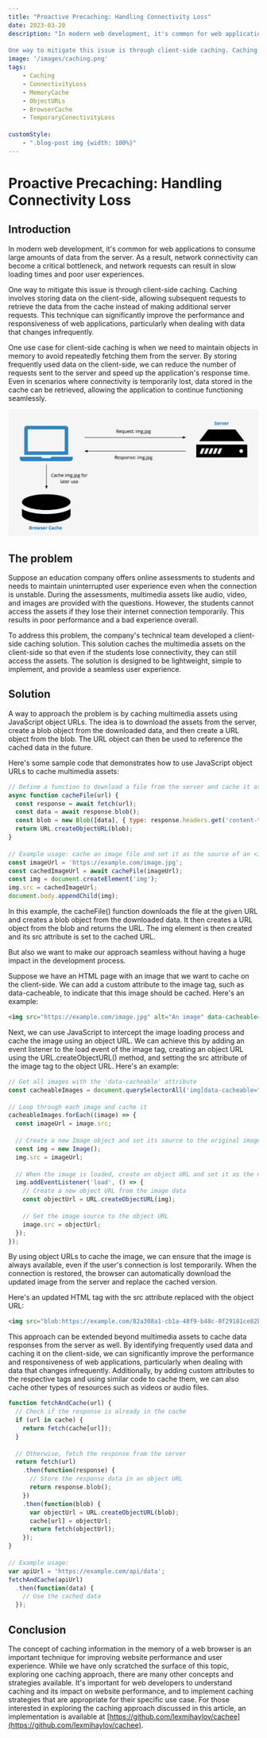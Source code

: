 ```yaml
---
title: "Proactive Precaching: Handling Connectivity Loss"
date: 2023-03-20
description: "In modern web development, it's common for web applications to consume large amounts of data from the server. As a result, network connectivity can become a critical bottleneck, and network requests can result in slow loading times and poor user experiences.

One way to mitigate this issue is through client-side caching. Caching involves storing data on the client-side, allowing subsequent requests to retrieve the data from the cache instead of making additional server requests. This technique can significantly improve the performance and responsiveness of web applications, particularly when dealing with data that changes infrequently."
image: '/images/caching.png'
tags:
    - Caching
    - ConnectivityLoss
    - MemoryCache
    - ObjectURLs
    - BrowserCache
    - TemporaryConectivityLoss

customStyle: 
    - ".blog-post img {width: 100%}"
---
```

# Proactive Precaching: Handling Connectivity Loss

## Introduction
In modern web development, it's common for web applications to consume large amounts of data from the server. As a result, network connectivity can become a critical bottleneck, and network requests can result in slow loading times and poor user experiences.

One way to mitigate this issue is through client-side caching. Caching involves storing data on the client-side, allowing subsequent requests to retrieve the data from the cache instead of making additional server requests. This technique can significantly improve the performance and responsiveness of web applications, particularly when dealing with data that changes infrequently.

One use case for client-side caching is when we need to maintain objects in memory to avoid repeatedly fetching them from the server. By storing frequently used data on the client-side, we can reduce the number of requests sent to the server and speed up the application's response time. Even in scenarios where connectivity is temporarily lost, data stored in the cache can be retrieved, allowing the application to continue functioning seamlessly.

![caching](/images/caching.png "")

## The problem

Suppose an education company offers online assessments to students and needs to maintain uninterrupted user experience even when the connection is unstable. During the assessments, multimedia assets like audio, video, and images are provided with the questions. However, the students cannot access the assets if they lose their internet connection temporarily. This results in poor performance and a bad experience overall.

To address this problem, the company's technical team developed a client-side caching solution. This solution caches the multimedia assets on the client-side so that even if the students lose connectivity, they can still access the assets. The solution is designed to be lightweight, simple to implement, and provide a seamless user experience.

## Solution

A way to approach the problem is by caching multimedia assets using JavaScript object URLs. The idea is to download the assets from the server, create a blob object from the downloaded data, and then create a URL object from the blob. The URL object can then be used to reference the cached data in the future.

Here's some sample code that demonstrates how to use JavaScript object URLs to cache multimedia assets:

```javascript
// Define a function to download a file from the server and cache it as a blob
async function cacheFile(url) {
  const response = await fetch(url);
  const data = await response.blob();
  const blob = new Blob([data], { type: response.headers.get('content-type') });
  return URL.createObjectURL(blob);
}

// Example usage: cache an image file and set it as the source of an <img> element
const imageUrl = 'https://example.com/image.jpg';
const cachedImageUrl = await cacheFile(imageUrl);
const img = document.createElement('img');
img.src = cachedImageUrl;
document.body.appendChild(img);
```

In this example, the cacheFile() function downloads the file at the given URL and creates a blob object from the downloaded data. It then creates a URL object from the blob and returns the URL. The img element is then created and its src attribute is set to the cached URL.

But also we want to make our approach seamless without having a huge impact in the development process.

Suppose we have an HTML page with an image that we want to cache on the client-side. We can add a custom attribute to the image tag, such as data-cacheable, to indicate that this image should be cached. Here's an example:

```html
<img src="https://example.com/image.jpg" alt="An image" data-cacheable="true">
```

Next, we can use JavaScript to intercept the image loading process and cache the image using an object URL. We can achieve this by adding an event listener to the load event of the image tag, creating an object URL using the URL.createObjectURL() method, and setting the src attribute of the image tag to the object URL. Here's an example:

```javascript
// Get all images with the 'data-cacheable' attribute
const cacheableImages = document.querySelectorAll('img[data-cacheable="true"]');

// Loop through each image and cache it
cacheableImages.forEach((image) => {
  const imageUrl = image.src;

  // Create a new Image object and set its source to the original image URL
  const img = new Image();
  img.src = imageUrl;

  // When the image is loaded, create an object URL and set it as the new source
  img.addEventListener('load', () => {
    // Create a new object URL from the image data
    const objectUrl = URL.createObjectURL(img);

    // Set the image source to the object URL
    image.src = objectUrl;
  });
});
```

By using object URLs to cache the image, we can ensure that the image is always available, even if the user's connection is lost temporarily. When the connection is restored, the browser can automatically download the updated image from the server and replace the cached version.

Here's an updated HTML tag with the src attribute replaced with the object URL:

```html
<img src="blob:https://example.com/82a308a1-cb1a-48f9-b48c-8f29181ce82b" alt="An image" data-cacheable="true">

```

This approach can be extended beyond multimedia assets to cache data responses from the server as well. By identifying frequently used data and caching it on the client-side, we can significantly improve the performance and responsiveness of web applications, particularly when dealing with data that changes infrequently. Additionally, by adding custom attributes to the respective tags and using similar code to cache them, we can also cache other types of resources such as videos or audio files.

```javascript
function fetchAndCache(url) {
  // Check if the response is already in the cache
  if (url in cache) {
    return fetch(cache[url]);
  }

  // Otherwise, fetch the response from the server
  return fetch(url)
    .then(function(response) {
      // Store the response data in an object URL
      return response.blob();
    })
    .then(function(blob) {
      var objectUrl = URL.createObjectURL(blob);
      cache[url] = objectUrl;
      return fetch(objectUrl);
    });
}

// Example usage:
var apiUrl = 'https://example.com/api/data';
fetchAndCache(apiUrl)
  .then(function(data) {
    // Use the cached data
  });
```

## Conclusion
The concept of caching information in the memory of a web browser is an important technique for improving website performance and user experience. While we have only scratched the surface of this topic, exploring one caching approach, there are many other concepts and strategies available. It's important for web developers to understand caching and its impact on website performance, and to implement caching strategies that are appropriate for their specific use case. For those interested in exploring the caching approach discussed in this article, an implementation is available at [https://github.com/lexmihaylov/cachee](https://github.com/lexmihaylov/cachee).